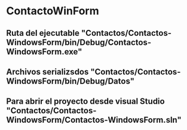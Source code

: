 # ContactoWinForm
## Ruta del ejecutable "Contactos/Contactos-WindowsForm/bin/Debug/Contactos-WindowsForm.exe"
## Archivos serializsdos "Contactos/Contactos-WindowsForm/bin/Debug/Datos"
## Para abrir el proyecto desde visual Studio "Contactos/Contactos-WindowsForm/Contactos-WindowsForm.sln" 
